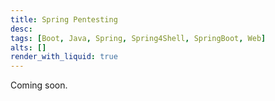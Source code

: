 ```yaml
---
title: Spring Pentesting
desc:
tags: [Boot, Java, Spring, Spring4Shell, SpringBoot, Web]
alts: []
render_with_liquid: true
---
```


Coming soon.